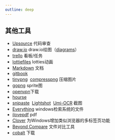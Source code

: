 ```yaml
---
outline: deep
---
```

## 其他工具
- [Upsource](https://www.jetbrains.com/) 代码审查 
- [draw.io](https://www.drawio.com/) draw.io绘图（[diagrams](https://app.diagrams.net/?src=about)）
- [trello](https://trello.com/) 看板/任务
- [lottiefiles](https://lottiefiles.com/) lotties动画
- [Markdown](https://markdown.com.cn/) 文档
- [gitbook](https://www.gitbook.com/)
- [tinypng](https://tinypng.com/)&nbsp; [compresspng](https://compresspng.com/zh/) 压缩图片
- [gopng](https://alloyteam.github.io/gopng/) sprite图
- [openvpn](https://openvpn.net/download-open-vpn/)下载
- [hourse](https://www.cq315house.com/)
- [snipaste](https://www.snipaste.com/download.html)&nbsp; [Lightshot](https://app.prntscr.com/zh-cn/help.html)&nbsp; [Umi-OCR](https://github.com/hiroi-sora/Umi-OCR?tab=readme-ov-file) 截图 
- [Everything](https://www.voidtools.com/zh-cn/) windows检索系统的文件
- [ilovepdf](https://www.ilovepdf.com/) pdf
- [Clover](http://cn.ejie.me/) 为Windows增加类似浏览器的多标签页功能
- [Beyond Compare](https://www.beyondcomparepro.com/) 文件对比工具
- [cobalt](https://cobalt.tools/) 下载
